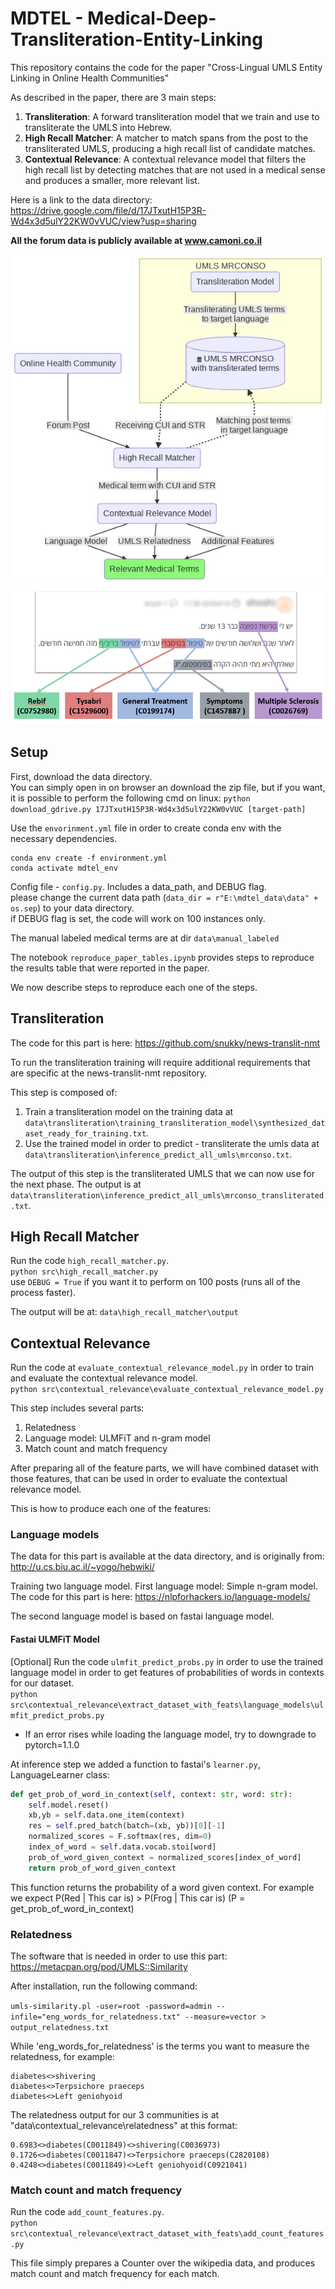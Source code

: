 # MDTEL - Medical-Deep-Transliteration-Entity-Linking

This repository contains the code for the paper "Cross-Lingual UMLS Entity Linking in Online Health Communities" 

As described in the paper, there are 3 main steps: 

1. **Transliteration**: A forward transliteration model that we train and use to transliterate the UMLS into Hebrew.
2. **High Recall Matcher**: A matcher to match spans from the post to the transliterated UMLS, producing a high recall list of candidate
matches.
3. **Contextual Relevance**: A contextual relevance model that filters the high recall list by detecting matches that are not used in a medical
sense and produces a smaller, more relevant list. 

Here is a link to the data directory: https://drive.google.com/file/d/17JTxutH15P3R-Wd4x3d5ulY22KW0vVUC/view?usp=sharing  

**All the forum data is publicly available at www.camoni.co.il**

![github-small](presentations/flow_diagram.jpg)
![github-small](presentations/rebif_example_smaller.png)


## Setup   

First, download the data directory.  
You can simply open in on browser an download the zip file, but if you want, it is possible to perform the following cmd on linux:
`python download_gdrive.py 17JTxutH15P3R-Wd4x3d5ulY22KW0vVUC [target-path]`
  
Use the `envorinment.yml` file in order to create conda env with the necessary dependencies.  
```
conda env create -f environment.yml
conda activate mdtel_env
``` 

Config file - `config.py`. Includes a data_path, and DEBUG flag.  
please change the current data path (`data_dir = r"E:\mdtel_data\data" + os.sep`) to your data directory.  
if DEBUG flag is set, the code will work on 100 instances only. 

The manual labeled medical terms are at dir `data\manual_labeled`

The notebook `reproduce_paper_tables.ipynb` provides steps to reproduce the results table that were reported in the paper.  

We now describe steps to reproduce each one of the steps.  

## Transliteration

The code for this part is here: https://github.com/snukky/news-translit-nmt

To run the transliteration training will require additional requirements that are specific at the news-translit-nmt repository. 

This step is composed of: 
1. Train a transliteration model on the training data at `data\transliteration\training_transliteration_model\synthesized_dataset_ready_for_training.txt`.
2. Use the trained model in order to predict - transliterate the umls data at `data\transliteration\inference_predict_all_umls\mrconso.txt`. 

The output of this step is the transliterated UMLS that we can now use for the next phase. 
The output is at `data\transliteration\inference_predict_all_umls\mrconso_transliterated.txt`.

## High Recall Matcher

Run the code `high_recall_matcher.py`.    
`python src\high_recall_matcher.py`  
use `DEBUG = True` if you want it to perform on 100 posts (runs all of the process faster).

The output will be at: `data\high_recall_matcher\output`

## Contextual Relevance

Run the code at `evaluate_contextual_relevance_model.py` in order to train and evaluate the contextual relevance model.  
`python src\contextual_relevance\evaluate_contextual_relevance_model.py`  

This step includes several parts:
1. Relatedness
2. Language model: ULMFiT and n-gram model
3. Match count and match frequency

After preparing all of the feature parts, we will have combined dataset with those features,
that can be used in order to evaluate the contextual relevance model.

This is how to produce each one of the features: 

### Language models

The data for this part is available at the data directory, and is originally from: http://u.cs.biu.ac.il/~yogo/hebwiki/

Training two language model.
First language model: Simple n-gram model. The code for this part is here: https://nlpforhackers.io/language-models/

The second language model is based on fastai language model. 

#### Fastai ULMFiT Model

[Optional]
Run the code `ulmfit_predict_probs.py` in order to use the trained language model in order to get features of 
probabilities of words in contexts for our dataset.  
`python src\contextual_relevance\extract_dataset_with_feats\language_models\ulmfit_predict_probs.py`  

* If an error rises while loading the language model, try to downgrade to pytorch=1.1.0

At inference step we added a function to fastai's `learner.py`, 
LanguageLearner class:
```python
def get_prob_of_word_in_context(self, context: str, word: str):
    self.model.reset()
    xb,yb = self.data.one_item(context)
    res = self.pred_batch(batch=(xb, yb))[0][-1]
    normalized_scores = F.softmax(res, dim=0)
    index_of_word = self.data.vocab.stoi[word]
    prob_of_word_given_context = normalized_scores[index_of_word]
    return prob_of_word_given_context
``` 

This function returns the probability of a word given context. 
For example we expect P(Red | This car is) > P(Frog | This car is) (P = get_prob_of_word_in_context)


### Relatedness
The software that is needed in order to use this part:
https://metacpan.org/pod/UMLS::Similarity

After installation, run the following command:

`umls-similarity.pl -user=root -password=admin --infile="eng_words_for_relatedness.txt" --measure=vector > output_relatedness.txt`

While 'eng_words_for_relatedness' is the terms you want to measure the relatedness, for example:

```
diabetes<>shivering
diabetes<>Terpsichore praeceps
diabetes<>Left geniohyoid
```
  
The relatedness output for our 3 communities is at "data\contextual_relevance\relatedness" at this format:
```
0.6983<>diabetes(C0011849)<>shivering(C0036973)
0.1726<>diabetes(C0011847)<>Terpsichore praeceps(C2820108)
0.4248<>diabetes(C0011849)<>Left geniohyoid(C0921041)
```

### Match count and match frequency

Run the code `add_count_features.py`.    
`python src\contextual_relevance\extract_dataset_with_feats\add_count_features.py`  
 
This file simply prepares a Counter over the wikipedia data, and produces match count and match frequency for each match. 